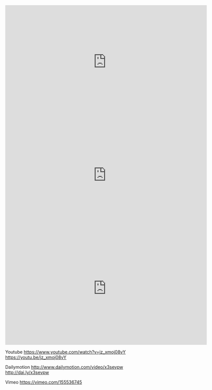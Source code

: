 <iframe frameborder="0" width="640" height="360" src="https://www.youtube.com/embed/jz_xmoj08vY" webkitallowfullscreen mozallowfullscreen allowfullscreen></iframe>
<iframe frameborder="0" width="640" height="360" src="https://www.dailymotion.com/embed/video/x3sevpw" webkitallowfullscreen mozallowfullscreen allowfullscreen></iframe>
<iframe frameborder="0" width="640" height="360" src="https://player.vimeo.com/video/155536745?badge=0" webkitallowfullscreen mozallowfullscreen allowfullscreen></iframe>

Youtube
https://www.youtube.com/watch?v=jz_xmoj08vY
https://youtu.be/jz_xmoj08vY

Dailymotion
http://www.dailymotion.com/video/x3sevpw
http://dai.ly/x3sevpw

Vimeo
https://vimeo.com/155536745